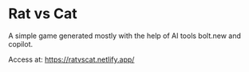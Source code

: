 # Rat vs Cat
A simple game generated mostly with the help of AI tools bolt.new and copilot.

Access at: https://ratvscat.netlify.app/

